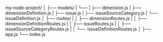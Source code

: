 my-node-project/
│
├── models/
|   └── 
|      ├── dimension.js
|      ├── dimensionDefinition.js
|      ├── issue.js
|      ├── issueSourceCategory.js
|      └── issueDefinition.js
│
├── routes/
|   │   ├── dimensionRoutes.js
|   │   ├── dimensionDefinitionRoutes.js
|   │   ├── issueRoutes.js
|   │   ├── issueSourceCategoryRoutes.js
|   │   └── issueDefinitionRoutes.js
│
├── app.js
└── index.js
